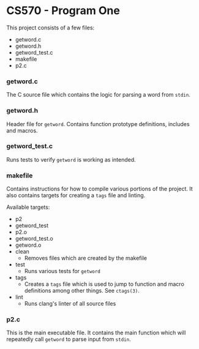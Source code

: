 # CS570 - Program One

This project consists of a few files:

* getword.c
* getword.h
* getword\_test.c
* makefile
* p2.c

### getword.c

The C source file which contains the logic for parsing a word from `stdin`.

### getword.h

Header file for `getword`. Contains function prototype definitions, includes
and macros.

### getword\_test.c

Runs tests to verify `getword` is working as intended.

### makefile

Contains instructions for how to compile various portions of the project. It
also contains targets for creating a `tags` file and linting.

Available targets:

* p2
* getword\_test
* p2.o
* getword\_test.o
* getword.o
* clean
  - Removes files which are created by the makefile
* test
  - Runs various tests for `getword`
* tags
  - Creates a `tags` file which is used to jump to function and macro 
  definitions among other things. See `ctags(3)`.
* lint
  - Runs clang's linter of all source files

### p2.c

This is the main executable file. It contains the main function which will
repeatedly call `getword` to parse input from `stdin`.
